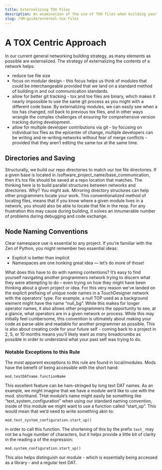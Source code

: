 ```yaml
---
title: Externalizing TOX Files
description: An examination of the use of TOX files when building your project
slug: /SM-guide/external-tox-files
---
```


# A TOX Centric Approach

In our current general networking building strategy, as many elements as possible are externalized. The strategy of externalizing the contents of a network helps:

* reduce toe file size
* focus on modular design - this focus helps us think of modules that could be interchangeable provided that we land on a standard method of building in and out communication standards.
* allow for better git tracking - tox and toe files are binary, which makes it nearly impossible to use the same git process as you might with a different code base. By externalizing modules, we can easily see when a tox has changed, roll back to previous tox files, and in other ways wrangle the complex challenges of ensuring for comprehensive version tracking during development.
* allow for multiple developer contributions via git - by focusing on individual tox files as the epicenter of change, multiple developers can be writing and re-writing networks without fear of merge conflicts - provided that they aren’t editing the same tox at the same time.

## Directories and Saving

Structurally, we build our repo directories to match our toe file directories. If a given base is located in /software_project_name/base_communication, then it’s tox file should be saved at a repo location that matches. The thinking here is to build parallel structures between networks and directories. Why? You might ask. Mirroring directory structures can help other programmers locate your work. This conventionalized method of locating files, means that if you know where a given module lives in a network, you should also be able to locate that file in the reop. For any frustration this may cause during building, it solves an innumerable number of problems during debugging and code exchange.

## Node Naming Conventions
Clear namespace use is essential to any project. If you’re familiar with the Zen of Python, you might remember two essential ideas:

* Explicit is better than implicit
* Namespaces are one honking great idea — let’s do more of those!

What does this have to do with naming contentions? It’s easy to find yourself navigating another programmers network trying to discern what they were attempting to do – even trying on how they might have been thinking about a given project or idea. For this very reason we’ve landed on the explicit prefixing of unique node names in a TouchDesigner network with the operators’ type. For example, a null TOP used as a background element might have the name “null_bg”. While this makes for longer operator names, it also allows other programmers the opportunity to see, at a glance, what operators are in a given network or process. While this may initially feel cumbersome, this convention is ultimately about making your code as parse-able and readable for another programmer as possible. This is also about creating code for your future self - coming back to a project in 2, 5, or 10 months means you’ll likely want as many breadcrumbs as possible in order to understand what your past self was trying to do.

### Notable Exceptions to this Rule

The most apparent exceptions to this rule are found in local/modules. Mods have the benefit of being accessible with the short hand:

`mod.textDATname.functionName`

This excellent feature can be ham-stringed by long text DAT names. As an example, we might imagine that we have a module we’d like to use with the mod. shorthand. THat module’s name might easily be something like “text_system_configuration” when using our standard naming convention, inside of this module we might want to use a function called “start_up”. This would mean that we’d need to write something akin to:

`mod.text_system_configuration.start_up()`

in order to call this function. The shortening of this by the prefix `text_` may not be a huge number of characters, but it helps provide a little bit of clarity in the reading a of the expression:

`mod.system_configuration.start_up()`

This also helps distinguish our module - which is essentially being accessed as a library - and a regular text DAT.


<!-- links -->